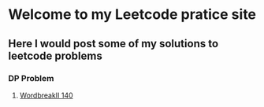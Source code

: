 # Welcome to my Leetcode pratice site
## Here I would post some of my solutions to leetcode problems

### DP Problem
1. [WordbreakII 140](https://linyuqing97.github.io/Leetcode/WordBreak)

